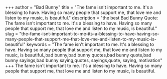 +++
author = "Bad Bunny"
title = "The fame isn't important to me. It's a blessing to have. Having so many people that support me, that love me and listen to my music, is beautiful."
description = "the best Bad Bunny Quote: The fame isn't important to me. It's a blessing to have. Having so many people that support me, that love me and listen to my music, is beautiful."
slug = "the-fame-isnt-important-to-me-its-a-blessing-to-have-having-so-many-people-that-support-me-that-love-me-and-listen-to-my-music-is-beautiful"
keywords = "The fame isn't important to me. It's a blessing to have. Having so many people that support me, that love me and listen to my music, is beautiful.,bad bunny,bad bunny quotes,bad bunny quote,bad bunny sayings,bad bunny saying,quotes, sayings,quote, saying, motivation"
+++
The fame isn't important to me. It's a blessing to have. Having so many people that support me, that love me and listen to my music, is beautiful.
